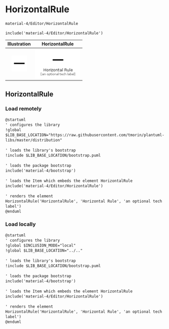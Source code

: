 # HorizontalRule


```text
material-4/Editor/HorizontalRule
```

```text
include('material-4/Editor/HorizontalRule')
```



| Illustration | HorizontalRule |
| :---: | :---: |
| ![illustration for Illustration](../../material-4/Editor/HorizontalRule.png) | ![illustration for HorizontalRule](../../material-4/Editor/HorizontalRule.Local.png) |




## HorizontalRule

### Load remotely
```plantuml
@startuml
' configures the library
!global $LIB_BASE_LOCATION="https://raw.githubusercontent.com/tmorin/plantuml-libs/master/distribution"

' loads the library's bootstrap
!include $LIB_BASE_LOCATION/bootstrap.puml

' loads the package bootstrap
include('material-4/bootstrap')

' loads the Item which embeds the element HorizontalRule
include('material-4/Editor/HorizontalRule')

' renders the element
HorizontalRule('HorizontalRule', 'Horizontal Rule', 'an optional tech label')
@enduml
```

### Load locally
```plantuml
@startuml
' configures the library
!global $INCLUSION_MODE="local"
!global $LIB_BASE_LOCATION="../.."

' loads the library's bootstrap
!include $LIB_BASE_LOCATION/bootstrap.puml

' loads the package bootstrap
include('material-4/bootstrap')

' loads the Item which embeds the element HorizontalRule
include('material-4/Editor/HorizontalRule')

' renders the element
HorizontalRule('HorizontalRule', 'Horizontal Rule', 'an optional tech label')
@enduml
```

